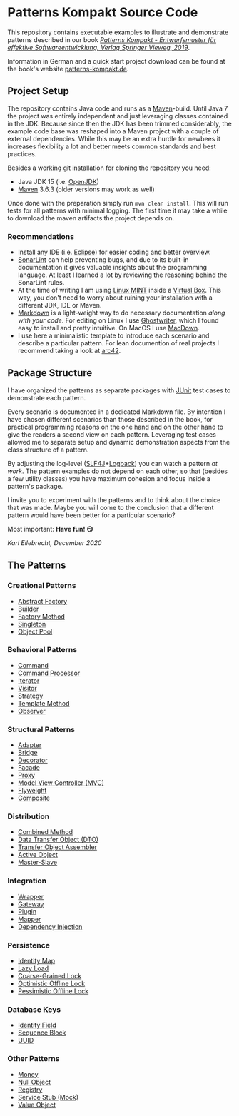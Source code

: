 # Patterns Kompakt Source Code

This repository contains executable examples to illustrate and demonstrate patterns described in our book _[Patterns Kompakt - Entwurfsmuster für effektive Softwareentwicklung, Verlag Springer Vieweg, 2019](https://www.springer.com/de/book/9783662579367)_.

Information in German and a quick start project download can be found at the book's website [patterns-kompakt.de](http://patterns-kompakt.de).

## Project Setup

The repository contains Java code and runs as a [Maven](https://maven.apache.org/)-build. Until Java 7 the project was entirely independent and just leveraging classes contained in the JDK. Because since then the JDK has been trimmed considerably, the example code base was reshaped into a Maven project with a couple of external dependencies. While this may be an extra hurdle for newbees it increases flexibility a lot and better meets common standards and best practices. 

Besides a working git installation for cloning the repository you need:

* Java JDK 15 (i.e. [OpenJDK](https://openjdk.java.net/))
* [Maven](https://maven.apache.org/download.cgi) 3.6.3 (older versions may work as well)

Once done with the preparation simply run `mvn clean install`. This will run tests for all patterns with minimal logging. The first time it may take a while to download the maven artifacts the project depends on.


### Recommendations

* Install any IDE (i.e. [Eclipse](https://www.eclipse.org/downloads/)) for easier coding and better overview.
* [SonarLint](https://www.sonarlint.org/) can help preventing bugs, and due to its built-in documentation it gives valuable insights about the programming language. At least I learned a lot by reviewing the reasoning behind the SonarLint rules.
* At the time of writing I am using [Linux MINT](https://linuxmint.com/) inside a [Virtual Box](https://www.virtualbox.org/). This way, you don't need to worry about ruining your installation with a different JDK, IDE or Maven.
* [Markdown](https://guides.github.com/features/mastering-markdown/) is a light-weight way to do necessary documentation _along with your code_. For editing on Linux I use [Ghostwriter](https://github.com/wereturtle/ghostwriter), which I found easy to install and pretty intuitive. On MacOS I use [MacDown](https://macdown.uranusjr.com/).
* I use here a minimalistic template to introduce each scenario and describe a particular pattern. For lean documention of real projects I recommend taking a look at [arc42](https://docs.arc42.org/home/).

## Package Structure

I have organized the patterns as separate packages with [JUnit](https://junit.org/junit5/) test cases to demonstrate each pattern. 

Every scenario is documented in a dedicated Markdown file. By intention I have chosen different scenarios than those described in the book, for practical programming reasons on the one hand and on the other hand to give the readers a second view on each pattern. Leveraging test cases allowed me to separate setup and dynamic demonstration aspects from the class structure of a pattern.

By adjusting the log-level ([SLF4J](http://www.slf4j.org/)+[Logback](http://logback.qos.ch/)) you can watch a pattern _at work_. The pattern examples do not depend on each other, so that (besides a few utility classes) you have maximum cohesion and focus inside a pattern's package.

I invite you to experiment with the patterns and to think about the choice that was made. Maybe you will come to the conclusion that a different pattern would have been better for a particular scenario?

Most important: **Have fun! :smirk:**

_Karl Eilebrecht, December 2020_


## The Patterns


### Creational Patterns
* [Abstract Factory](src/test/java/de/calamanari/pk/abstractfactory/README.md)
* [Builder](src/test/java/de/calamanari/pk/builder/README.md)
* [Factory Method](src/test/java/de/calamanari/pk/factorymethod/README.md)
* [Singleton](src/test/java/de/calamanari/pk/singleton/README.md)
* [Object Pool](src/test/java/de/calamanari/pk/objectpool/README.md)

### Behavioral Patterns

* [Command](src/test/java/de/calamanari/pk/command/README.md)
* [Command Processor](src/test/java/de/calamanari/pk/commandprocessor/README.md)
* [Iterator](src/test/java/de/calamanari/pk/iterator/README.md)
* [Visitor](src/test/java/de/calamanari/pk/visitor/README.md)
* [Strategy](src/test/java/de/calamanari/pk/strategy/README.md)
* [Template Method](src/test/java/de/calamanari/pk/templatemethod/README.md)
* [Observer](src/test/java/de/calamanari/pk/observer/README.md)

### Structural Patterns

* [Adapter](src/test/java/de/calamanari/pk/adapter/README.md)
* [Bridge](src/test/java/de/calamanari/pk/bridge/README.md)
* [Decorator](src/test/java/de/calamanari/pk/decorator/README.md)
* [Facade](src/test/java/de/calamanari/pk/facade/README.md)
* [Proxy](src/test/java/de/calamanari/pk/proxy/README.md)
* [Model View Controller (MVC)](src/test/java/de/calamanari/pk/modelviewcontroller/README.md)
* [Flyweight](src/test/java/de/calamanari/pk/flyweight/README.md)
* [Composite](src/test/java/de/calamanari/pk/composite/README.md)

### Distribution

* [Combined Method](src/test/java/de/calamanari/pk/combinedmethod/README.md)
* [Data Transfer Object (DTO)](src/test/java/de/calamanari/pk/datatransferobject/README.md)
* [Transfer Object Assembler](src/test/java/de/calamanari/pk/transferobjectassembler/README.md)
* [Active Object](src/test/java/de/calamanari/pk/activeobject/README.md)
* [Master-Slave](src/test/java/de/calamanari/pk/masterslave/README.md)

### Integration

* [Wrapper](src/test/java/de/calamanari/pk/wrapper/README.md)
* [Gateway](src/test/java/de/calamanari/pk/gateway/README.md)
* [Plugin](src/test/java/de/calamanari/pk/plugin/README.md)
* [Mapper](src/test/java/de/calamanari/pk/mapper/README.md)
* [Dependency Injection](src/test/java/de/calamanari/pk/dependencyinjection/README.md)

### Persistence

* [Identity Map](src/test/java/de/calamanari/pk/identitymap/README.md)
* [Lazy Load](src/test/java/de/calamanari/pk/lazyload/README.md)
* [Coarse-Grained Lock](src/test/java/de/calamanari/pk/coarsegrainedlock/README.md)
* [Optimistic Offline Lock](src/test/java/de/calamanari/pk/optimisticofflinelock/README.md)
* [Pessimistic Offline Lock](src/test/java/de/calamanari/pk/pessimisticofflinelock/README.md)

### Database Keys

* [Identity Field](src/test/java/de/calamanari/pk/identityfield/README.md)
* [Sequence Block](src/test/java/de/calamanari/pk/sequenceblock/README.md)
* [UUID](src/test/java/de/calamanari/pk/uuid/README.md)

### Other Patterns

* [Money](src/test/java/de/calamanari/pk/money/README.md)
* [Null Object](src/test/java/de/calamanari/pk/nullobject/README.md)
* [Registry](src/test/java/de/calamanari/pk/registry/README.md)
* [Service Stub (Mock)](src/test/java/de/calamanari/pk/servicestub/README.md)
* [Value Object](src/test/java/de/calamanari/pk/valueobject/README.md)
